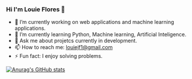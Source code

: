 ### Hi I'm Louie Flores 👋

- 🔭 I’m currently working on web applications and machine learning applications. 
- 🌱 I’m currently learning Python, Machine learning, Artificial Inteligence. 
- 💬 Ask me about projetcs currently in development. 
- 📫 How to reach me: louiejf1@gmail.com
- ⚡ Fun fact: I enjoy solving problems. 

[![Anurag's GitHub stats](https://github-readme-stats.vercel.app/api?username=louiejf1)](https://github.com/anuraghazra/github-readme-stats)
